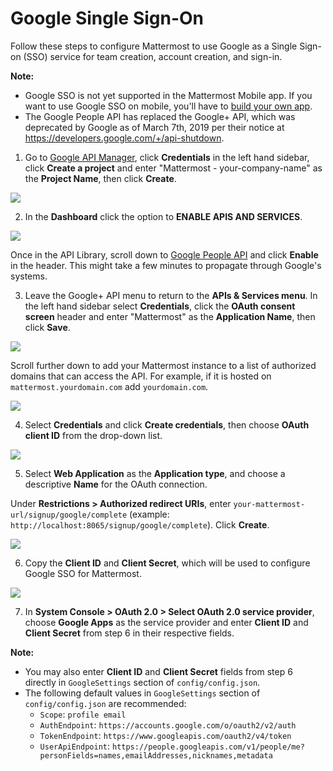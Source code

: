 # Google Single Sign-On

Follow these steps to configure Mattermost to use Google as a Single Sign-on (SSO) service for team creation, account creation, and sign-in.

**Note:** 
- Google SSO is not yet supported in the Mattermost Mobile app. If you want to use Google SSO on mobile, you'll have to [build your own app](https://developers.mattermost.com/contribute/mobile/build-your-own/).
- The Google People API has replaced the Google+ API, which was deprecated by Google as of March 7th, 2019 per their notice at https://developers.google.com/+/api-shutdown.

1. Go to [Google API Manager](https://console.developers.google.com), click **Credentials** in the left hand sidebar, click **Create a project** and enter "Mattermost - your-company-name" as the **Project Name**, then click **Create**.

![](../../../source/images/google_1_credentials.png)

2. In the **Dashboard** click the option to **ENABLE APIS AND SERVICES**.

![](../../../source/images/google_enable_api.png)

Once in the API Library, scroll down to [Google People API](https://console.developers.google.com/apis/api/plus/overview) and click **Enable** in the header. This might take a few minutes to propagate through Google's systems.

3. Leave the Google+ API menu to return to the **APIs & Services menu**. In the left hand sidebar select **Credentials**, click the **OAuth consent screen** header and enter "Mattermost" as the **Application Name**, then click **Save**.

![](../../../source/images/google_3_oauth_consent_screen.png)

Scroll further down to add your Mattermost instance to a list of authorized domains that can access the API. For example, if it is hosted on `mattermost.yourdomain.com` add `yourdomain.com`.

![](../../../source/images/google_authorised_domains.png)

4. Select **Credentials** and click **Create credentials**, then choose **OAuth client ID** from the drop-down list.

![](../../../source/images/google_3_oauth_client_id.png)

5. Select **Web Application** as the **Application type**, and choose a descriptive **Name** for the OAuth connection.

Under **Restrictions > Authorized redirect URIs**, enter `your-mattermost-url/signup/google/complete` (example: `http://localhost:8065/signup/google/complete`). Click **Create**.

![](../../../source/images/google_4_web_app.png)

6. Copy the **Client ID** and **Client Secret**, which will be used to configure Google SSO for Mattermost.

![](../../../source/images/google_5_client_id_secret.PNG)

7. In **System Console > OAuth 2.0 > Select OAuth 2.0 service provider**, choose **Google Apps** as the service provider and enter **Client ID** and **Client Secret** from step 6 in their respective fields.

**Note:**
- You may also enter **Client ID** and **Client Secret** fields from step 6 directly in `GoogleSettings` section of `config/config.json`.
- The following default values in `GoogleSettings` section of `config/config.json` are recommended:
    - `Scope`: `profile email`
    - `AuthEndpoint`: `https://accounts.google.com/o/oauth2/v2/auth`
    - `TokenEndpoint`: `https://www.googleapis.com/oauth2/v4/token`
    - `UserApiEndpoint`: `https://people.googleapis.com/v1/people/me?personFields=names,emailAddresses,nicknames,metadata`

